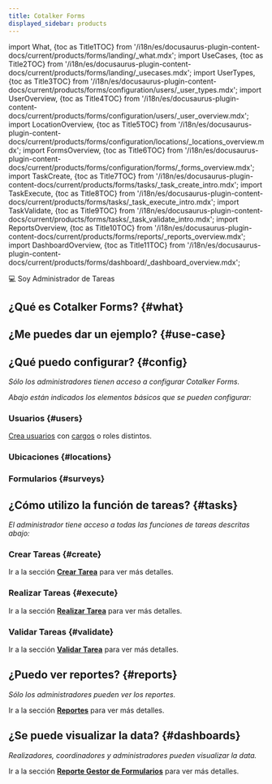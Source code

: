 ```yaml
---
title: Cotalker Forms
displayed_sidebar: products
---
```


import What, {toc as Title1TOC} from '/i18n/es/docusaurus-plugin-content-docs/current/products/forms/landing/_what.mdx'; 
import UseCases, {toc as Title2TOC} from '/i18n/es/docusaurus-plugin-content-docs/current/products/forms/landing/_usecases.mdx'; 
import UserTypes, {toc as Title3TOC} from '/i18n/es/docusaurus-plugin-content-docs/current/products/forms/configuration/users/_user_types.mdx'; 
import UserOverview, {toc as Title4TOC} from '/i18n/es/docusaurus-plugin-content-docs/current/products/forms/configuration/users/_user_overview.mdx'; 
import LocationOverview, {toc as Title5TOC} from '/i18n/es/docusaurus-plugin-content-docs/current/products/forms/configuration/locations/_locations_overview.mdx'; 
import FormsOverview, {toc as Title6TOC} from '/i18n/es/docusaurus-plugin-content-docs/current/products/forms/configuration/forms/_forms_overview.mdx';
import TaskCreate, {toc as Title7TOC} from '/i18n/es/docusaurus-plugin-content-docs/current/products/forms/tasks/_task_create_intro.mdx';
import TaskExecute, {toc as Title8TOC} from '/i18n/es/docusaurus-plugin-content-docs/current/products/forms/tasks/_task_execute_intro.mdx';
import TaskValidate, {toc as Title9TOC} from '/i18n/es/docusaurus-plugin-content-docs/current/products/forms/tasks/_task_validate_intro.mdx';
import ReportsOverview, {toc as Title10TOC} from '/i18n/es/docusaurus-plugin-content-docs/current/products/forms/reports/_reports_overview.mdx';
import DashboardOverview, {toc as Title11TOC} from '/i18n/es/docusaurus-plugin-content-docs/current/products/forms/dashboard/_dashboard_overview.mdx';


<span className="hero__subtitle">💻 Soy Administrador de Tareas</span>

## ¿Qué es Cotalker Forms? {#what}

<What/>

## ¿Me puedes dar un ejemplo? {#use-case}

<UseCases/>

## ¿Qué puedo configurar? {#config}
_Sólo los administradores tienen acceso a configurar Cotalker Forms._ 

_Abajo están indicados los elementos básicos que se pueden configurar:_

### Usuarios {#users}
[Crea usuarios](/docs/products/forms/configuration/users/create_user) con [cargos](/docs/products/forms/configuration/users/user_types) o roles distintos.

<UserTypes/>

<UserOverview/>

### Ubicaciones {#locations}

<LocationOverview/>


### Formularios {#surveys}

<FormsOverview/>

## ¿Cómo utilizo la función de tareas? {#tasks}
_El administrador tiene acceso a todas las funciones de tareas descritas abajo:_

### Crear Tareas {#create}

<TaskCreate/>

Ir a la sección [**Crear Tarea**](/docs/products/forms/tasks/task_create) para ver más detalles.


### Realizar Tareas {#execute}

<TaskExecute/>

Ir a la sección [**Realizar Tarea**](/docs/products/forms/tasks/task_execute) para ver más detalles.

### Validar Tareas {#validate}

<TaskValidate/>

Ir a la sección [**Validar Tarea**](/docs/products/forms/tasks/task_validate) para ver más detalles.

## ¿Puedo ver reportes? {#reports}
_Sólo los administradores pueden ver los reportes._

<ReportsOverview/>

Ir a la sección [**Reportes**](/docs/products/forms/reports/overview) para ver más detalles.

## ¿Se puede visualizar la data? {#dashboards}
_Realizadores, coordinadores y administradores pueden visualizar la data._

<DashboardOverview/>

Ir a la sección [**Reporte Gestor de Formularios**](/docs/products/forms/reports/overview) para ver más detalles.
